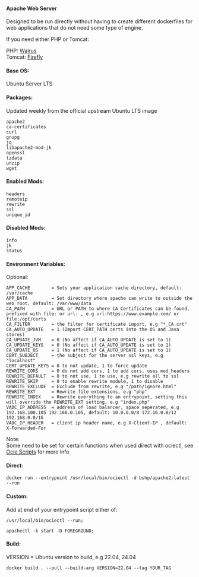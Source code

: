 #### Apache Web Server  
Designed to be run directly without having to create different dockerfiles for web applications that do not need some type of engine.
    
If you need either PHP or Tomcat:
    
PHP: [Walrus](https://github.com/bshp/walrus)  
Tomcat: [Firefly](https://github.com/bshp/firefly)  
    
#### Base OS:    
Ubuntu Server LTS
    
#### Packages:    
Updated weekly from the official upstream Ubuntu LTS image
````
apache2 
ca-certificates 
curl 
gnupg 
jq 
libapache2-mod-jk 
openssl 
tzdata 
unzip 
wget
````
#### Enabled Mods:
````
headers 
remoteip 
rewrite 
ssl 
unique_id
````
#### Disabled Mods:
````
info 
jk 
status
````
    
#### Environment Variables:    
    
Optional:    
````
APP_CACHE        = Sets your application cache directory, default: /var/cache
APP_DATA         = Set directory where apache can write to outside the web root, default: /var/www/data
CA_PATH          = URL or PATH to where CA Certificates can be found, prefixed with file: or url: , e.g url:https://www.example.com/ or file:/opt/certs
CA_FILTER        = the filter for certificate import, e.g "*_CA.crt"
CA_AUTO_UPDATE   = 1 (Import CERT_PATH certs into the OS and Java stores)
CA_UPDATE_JVM    = 0 (No affect if CA_AUTO_UPDATE is set to 1)
CA_UPDATE_KEYS   = 0 (No affect if CA_AUTO_UPDATE is set to 1)
CA_UPDATE_OS     = 1 (No affect if CA_AUTO_UPDATE is set to 1)
CERT_SUBJECT     = the subject for the server ssl keys, e.g "localhost"
CERT_UPDATE_KEYS = 0 to not update, 1 to force update
REWRITE_CORS     = 0 do not add cors, 1 to add cors, uses mod_headers
REWRITE_DEFAULT  = 0 to not use, 1 to use, e.g rewrite all to ssl
REWRITE_SKIP     = 0 to enable rewrite module, 1 to disable
REWRITE_EXCLUDE  = Exclude from rewrite, e.g "/path/ignore.html"
REWRITE_EXT      = Rewrite file extensions, e.g "php"
REWRITE_INDEX    = Rewrite everything to an entrypoint, setting this will override the REWRITE_EXT setting, e.g "index.php"
VADC_IP_ADDRESS  = address of load balancer, space seperated, e.g 192.168.100.105 192.168.0.105, default: 10.0.0.0/8 172.16.0.0/12 192.168.0.0/16
VADC_IP_HEADER   = client ip header name, e.g X-Client-IP , default: X-Forwarded-For
````
Note:    
Some need to be set for certain functions when used direct with ociectl, see [Ocie Scripts](https://github.com/bshp/ocie/tree/main/src) for more info    
#### Direct:  
````
docker run --entrypoint /usr/local/bin/ociectl -d bshp/apache2:latest --run
````
#### Custom:  
Add at end of your entrypoint script either of:  
````
/usr/local/bin/ociectl --run;
````
````
apachectl -k start -D FOREGROUND;
````
    
#### Build:  
VERSION = Ubuntu version to build, e.g 22.04, 24.04
````
docker build . --pull --build-arg VERSION=22.04 --tag YOUR_TAG
````
    
